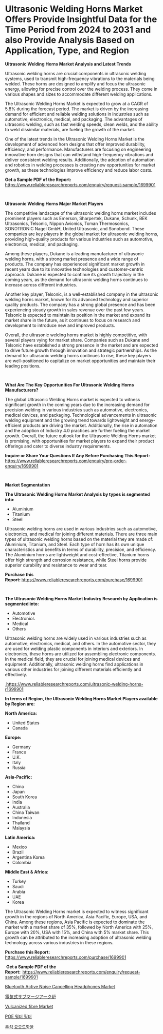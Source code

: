 <p><h1>Ultrasonic Welding Horns Market Offers Provide Insightful Data for the Time Period from 2024 to 2031 and also Provide Analysis Based on Application, Type, and Region</h1></p><p><strong>Ultrasonic Welding Horns Market Analysis and Latest Trends</strong></p>
<p><p>Ultrasonic welding horns are crucial components in ultrasonic welding systems, used to transmit high-frequency vibrations to the materials being welded. These horns are designed to amplify and focus the ultrasonic energy, allowing for precise control over the welding process. They come in various shapes and sizes to accommodate different welding applications.</p><p>The Ultrasonic Welding Horns Market is expected to grow at a CAGR of 5.8% during the forecast period. The market is driven by the increasing demand for efficient and reliable welding solutions in industries such as automotive, electronics, medical, and packaging. The advantages of ultrasonic welding, such as fast welding speeds, clean welds, and the ability to weld dissimilar materials, are fueling the growth of the market.</p><p>One of the latest trends in the Ultrasonic Welding Horns Market is the development of advanced horn designs that offer improved durability, efficiency, and performance. Manufacturers are focusing on engineering innovative horn designs that can withstand high-frequency vibrations and deliver consistent welding results. Additionally, the adoption of automation and robotics in welding processes is creating new opportunities for market growth, as these technologies improve efficiency and reduce labor costs.</p></p>
<p><strong>Get a Sample PDF of the Report:&nbsp;</strong> <a href="https://www.reliableresearchreports.com/enquiry/request-sample/1699901">https://www.reliableresearchreports.com/enquiry/request-sample/1699901</a></p>
<p>&nbsp;</p>
<p><strong>Ultrasonic Welding Horns Major Market Players</strong></p>
<p><p>The competitive landscape of the ultrasonic welding horns market includes prominent players such as Emerson, Sharpertek, Dukane, Schunk, BEK Ultrasonics, Telsonic, Nippon Avionics, Toman Thermosonics, SONOTRONIC Nagel GmbH, United Ultrasonic, and Sonobond. These companies are key players in the global market for ultrasonic welding horns, providing high-quality products for various industries such as automotive, electronics, medical, and packaging.</p><p>Among these players, Dukane is a leading manufacturer of ultrasonic welding horns, with a strong market presence and a wide range of products. The company has experienced significant market growth in recent years due to its innovative technologies and customer-centric approach. Dukane is expected to continue its growth trajectory in the coming years, as the demand for ultrasonic welding horns continues to increase across different industries.</p><p>Another key player, Telsonic, is a well-established company in the ultrasonic welding horns market, known for its advanced technology and superior quality products. The company has a strong global presence and has been experiencing steady growth in sales revenue over the past few years. Telsonic is expected to maintain its position in the market and expand its market share in the future, as it continues to focus on research and development to introduce new and improved products.</p><p>Overall, the ultrasonic welding horns market is highly competitive, with several players vying for market share. Companies such as Dukane and Telsonic have established a strong presence in the market and are expected to drive future growth through innovation and strategic partnerships. As the demand for ultrasonic welding horns continues to rise, these key players are well-positioned to capitalize on market opportunities and maintain their leading positions.</p></p>
<p>&nbsp;</p>
<p><strong>What Are The Key Opportunities For Ultrasonic Welding Horns Manufacturers?</strong></p>
<p><p>The global Ultrasonic Welding Horns market is expected to witness significant growth in the coming years due to the increasing demand for precision welding in various industries such as automotive, electronics, medical devices, and packaging. Technological advancements in ultrasonic welding equipment and the growing trend towards lightweight and energy-efficient products are driving the market. Additionally, the rise in automation and the adoption of Industry 4.0 practices are further fueling the market growth. Overall, the future outlook for the Ultrasonic Welding Horns market is promising, with opportunities for market players to expand their product offerings and cater to diverse industry requirements.</p></p>
<p><strong>Inquire or Share Your Questions If Any Before Purchasing This Report:</strong> <a href="https://www.reliableresearchreports.com/enquiry/pre-order-enquiry/1699901">https://www.reliableresearchreports.com/enquiry/pre-order-enquiry/1699901</a></p>
<p>&nbsp;</p>
<p><strong>Market Segmentation</strong></p>
<p><strong>The Ultrasonic Welding Horns Market Analysis by types is segmented into:</strong></p>
<p><ul><li>Aluminium</li><li>Titanium</li><li>Steel</li></ul></p>
<p><p>Ultrasonic welding horns are used in various industries such as automotive, electronics, and medical for joining different materials. There are three main types of ultrasonic welding horns based on the material they are made of: Aluminium, Titanium, and Steel. Each type of horn has its own unique characteristics and benefits in terms of durability, precision, and efficiency. The Aluminium horns are lightweight and cost-effective, Titanium horns offer high strength and corrosion resistance, while Steel horns provide superior durability and resistance to wear and tear.</p></p>
<p><strong>Purchase this Report:&nbsp;</strong><a href="https://www.reliableresearchreports.com/purchase/1699901">https://www.reliableresearchreports.com/purchase/1699901</a></p>
<p>&nbsp;</p>
<p><strong>The Ultrasonic Welding Horns Market Industry Research by Application is segmented into:</strong></p>
<p><ul><li>Automotive</li><li>Electronics</li><li>Medical</li><li>Others</li></ul></p>
<p><p>Ultrasonic welding horns are widely used in various industries such as automotive, electronics, medical, and others. In the automotive sector, they are used for welding plastic components in interiors and exteriors. In electronics, these horns are utilized for assembling electronic components. In the medical field, they are crucial for joining medical devices and equipment. Additionally, ultrasonic welding horns find applications in various other industries for joining different materials efficiently and effectively.</p></p>
<p><a href="https://www.reliableresearchreports.com/ultrasonic-welding-horns-r1699901">&nbsp;https://www.reliableresearchreports.com/ultrasonic-welding-horns-r1699901</a></p>
<p><strong>In terms of Region, the Ultrasonic Welding Horns Market Players available by Region are:</strong></p>
<p>
    <p> <strong> North America: </strong>
        <ul>
            <li>United States</li>
            <li>Canada</li>
        </ul>
        </p> 
    <p> <strong> Europe: </strong>
        <ul>
            <li>Germany</li>
            <li>France</li>
            <li>U.K.</li>
            <li>Italy</li>
            <li>Russia</li>
        </ul>
        </p> 
    <p> <strong> Asia-Pacific: </strong>
        <ul>
            <li>China</li>
            <li>Japan</li>
            <li>South Korea</li>
            <li>India</li>
            <li>Australia</li>
            <li>China Taiwan</li>
            <li>Indonesia</li>
            <li>Thailand</li>
            <li>Malaysia</li>
        </ul>
        </p> 
    <p> <strong> Latin America: </strong>
        <ul>
            <li>Mexico</li>
            <li>Brazil</li>
            <li>Argentina Korea</li>
            <li>Colombia</li>
        </ul>
        </p> 
    <p> <strong> Middle East & Africa: </strong>
        <ul>
            <li>Turkey</li>
            <li>Saudi</li>
            <li>Arabia</li>
            <li>UAE</li>
            <li>Korea</li>
        </ul>
    </p>
    </p>
<p><p>The Ultrasonic Welding Horns market is expected to witness significant growth in the regions of North America, Asia Pacific, Europe, USA, and China. Among these regions, Asia Pacific is expected to dominate the market with a market share of 35%, followed by North America with 25%, Europe with 20%, USA with 15%, and China with 5% market share. This growth can be attributed to the increasing adoption of ultrasonic welding technology across various industries in these regions.</p></p>
<p><strong>Purchase this Report: </strong><a href="https://www.reliableresearchreports.com/purchase/1699901">https://www.reliableresearchreports.com/purchase/1699901</a></p>
<p>&nbsp;<strong>Get a Sample PDF of the Report:&nbsp;&nbsp;</strong><a href="https://www.reliableresearchreports.com/enquiry/request-sample/1699901">https://www.reliableresearchreports.com/enquiry/request-sample/1699901</a></p>
<p><strong></strong></p>
<p><p><a href="https://issuu.com/reportprime-2/docs/bluetooth-active-noise-cancelling-headphones-marke">Bluetooth Active Noise Cancelling Headphones Market</a></p><p><a href="https://medium.com/@mad.jake/%E9%9B%BB%E6%B0%97%E6%B5%B8%E6%BC%AC%E3%82%A2%E3%83%BC%E3%82%AF%E7%82%89%E5%B8%82%E5%A0%B4%E3%81%AE%E3%83%88%E3%83%AC%E3%83%B3%E3%83%89%E3%81%A8%E5%B8%82%E5%A0%B4%E5%88%86%E6%9E%90%E3%81%AF-2024%E5%B9%B4%E3%81%8B%E3%82%892031%E5%B9%B4%E3%81%BE%E3%81%A7%E3%81%AE%E4%BA%88%E6%B8%AC%E3%81%95%E3%82%8C%E3%81%A6%E3%81%84%E3%81%BE%E3%81%99-50b5d66b220f">電気式サブマージアーク炉</a></p><p><a href="https://github.com/lylyparadise/Market-Research-Report-List-3/blob/main/vulcanized-fibre-market.md">Vulcanized fibre Market</a></p><p><a href="https://github.com/TitusBoyer1/Market-Research-Report-List-1/blob/main/225335164586.md">POE 워터 필터</a></p><p><a href="https://medium.com/@jerrodhilll/%EC%95%84%EC%9D%B4%EC%98%A4%EB%94%94%EB%93%9C-%EC%A3%BC%EC%84%9D-%EC%8B%9C%EC%9E%A5-2031%EB%85%84%EA%B9%8C%EC%A7%80%EC%9D%98-%ED%8A%B8%EB%A0%8C%EB%93%9C-%EC%98%88%EC%B8%A1-%EB%B0%8F-%EA%B2%BD%EC%9F%81-%EB%B6%84%EC%84%9D-88b5ea7cc8dc">주석 요오드화물</a></p></p>